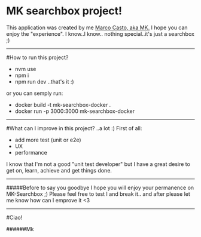 # MK searchbox project!

This application was created by me [Marco Casto, aka MK.](https://www.linkedin.com/in/marco-casto/)
I hope you can enjoy the "experience".
I know..I know.. nothing special..it's just a searchbox ;)

---

#How to run this project?

- nvm use
- npm i
- npm run dev
  ..that's it :)

or you can semply run:

- docker build -t mk-searchbox-docker .
- docker run -p 3000:3000 mk-searchbox-docker

---

#What can I improve in this project?
..a lot :)
First of all:

- add more test (unit or e2e)
- UX
- performance

I know that I'm not a good "unit test developer" but I have a great desire to get on, learn, achieve and get things done.

---

#####Before to say you goodbye
I hope you will enjoy your permanence on MK-Searchbox ;)
Please feel free to test I and break it.. and after please let me know how can I emprove it <3

---

#Ciao!

######Mk
